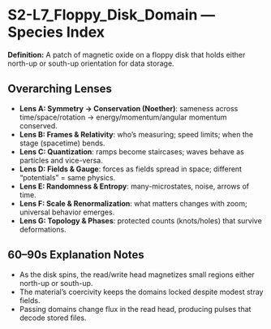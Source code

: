 # S2-L7_Floppy_Disk_Domain — Species Index
**Definition:** A patch of magnetic oxide on a floppy disk that holds either north-up or south-up orientation for data storage.

## Overarching Lenses

- **Lens A: Symmetry -> Conservation (Noether)**: sameness across time/space/rotation → energy/momentum/angular momentum conserved.
- **Lens B: Frames & Relativity**: who’s measuring; speed limits; when the stage (spacetime) bends.
- **Lens C: Quantization**: ramps become staircases; waves behave as particles and vice-versa.
- **Lens D: Fields & Gauge**: forces as fields spread in space; different “potentials” = same physics.
- **Lens E: Randomness & Entropy**: many-microstates, noise, arrows of time.
- **Lens F: Scale & Renormalization**: what matters changes with zoom; universal behavior emerges.
- **Lens G: Topology & Phases**: protected counts (knots/holes) that survive deformations.

## 60–90s Explanation Notes
- As the disk spins, the read/write head magnetizes small regions either north-up or south-up.
- The material’s coercivity keeps the domains locked despite modest stray fields.
- Passing domains change flux in the read head, producing pulses that decode stored files.
